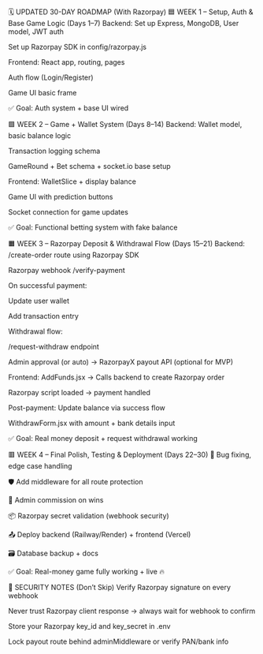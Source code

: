 🗓️ UPDATED 30-DAY ROADMAP (With Razorpay)
🟦 WEEK 1 – Setup, Auth & Base Game Logic (Days 1–7)
Backend:
Set up Express, MongoDB, User model, JWT auth

Set up Razorpay SDK in config/razorpay.js

Frontend:
React app, routing, pages

Auth flow (Login/Register)

Game UI basic frame

✅ Goal: Auth system + base UI wired

🟩 WEEK 2 – Game + Wallet System (Days 8–14)
Backend:
Wallet model, basic balance logic

Transaction logging schema

GameRound + Bet schema + socket.io base setup

Frontend:
WalletSlice + display balance

Game UI with prediction buttons

Socket connection for game updates

✅ Goal: Functional betting system with fake balance

🟧 WEEK 3 – Razorpay Deposit & Withdrawal Flow (Days 15–21)
Backend:
/create-order route using Razorpay SDK

Razorpay webhook /verify-payment

On successful payment:

Update user wallet

Add transaction entry

Withdrawal flow:

/request-withdraw endpoint

Admin approval (or auto) → RazorpayX payout API (optional for MVP)

Frontend:
AddFunds.jsx → Calls backend to create Razorpay order

Razorpay script loaded → payment handled

Post-payment: Update balance via success flow

WithdrawForm.jsx with amount + bank details input

✅ Goal: Real money deposit + request withdrawal working

🟥 WEEK 4 – Final Polish, Testing & Deployment (Days 22–30)
🧪 Bug fixing, edge case handling

🛡️ Add middleware for all route protection

🧮 Admin commission on wins

📦 Razorpay secret validation (webhook security)

📤 Deploy backend (Railway/Render) + frontend (Vercel)

🗃️ Database backup + docs

✅ Goal: Real-money game fully working + live 🔥

🔐 SECURITY NOTES (Don’t Skip)
Verify Razorpay signature on every webhook

Never trust Razorpay client response → always wait for webhook to confirm

Store your Razorpay key_id and key_secret in .env

Lock payout route behind adminMiddleware or verify PAN/bank info